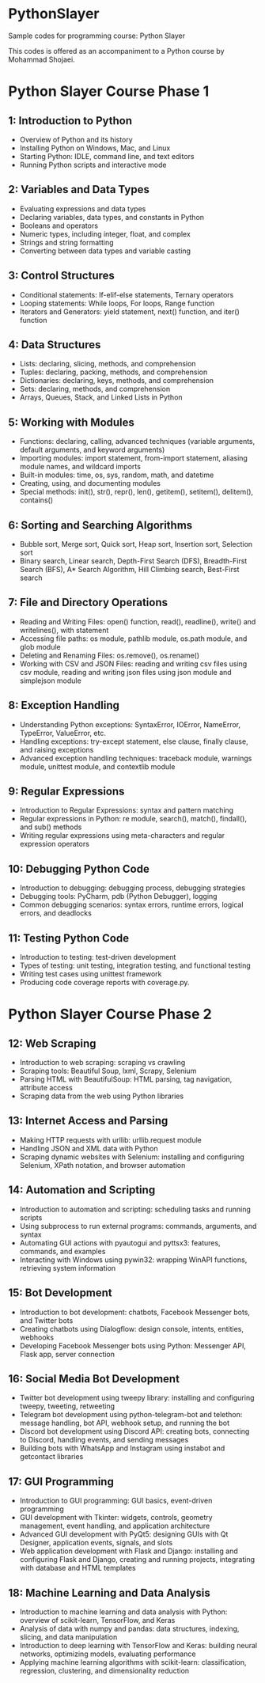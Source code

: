 # PythonSlayer

Sample codes for programming course: Python Slayer

This codes is offered as an accompaniment to a Python course by Mohammad Shojaei.

# Python Slayer Course Phase 1

## 1: Introduction to Python
- Overview of Python and its history
- Installing Python on Windows, Mac, and Linux
- Starting Python: IDLE, command line, and text editors
- Running Python scripts and interactive mode

## 2: Variables and Data Types
- Evaluating expressions and data types
- Declaring variables, data types, and constants in Python
- Booleans and operators
- Numeric types, including integer, float, and complex
- Strings and string formatting
- Converting between data types and variable casting

## 3: Control Structures
- Conditional statements: If-elif-else statements, Ternary operators 
- Looping statements: While loops, For loops, Range function
- Iterators and Generators: yield statement, next() function, and iter() function
   
## 4: Data Structures
- Lists: declaring, slicing, methods, and comprehension
- Tuples: declaring, packing, methods, and comprehension 
- Dictionaries: declaring, keys, methods, and comprehension  
- Sets: declaring, methods, and comprehension
- Arrays, Queues, Stack, and Linked Lists in Python

## 5: Working with Modules
- Functions: declaring, calling, advanced techniques (variable arguments, default arguments, and keyword arguments)
- Importing modules: import statement, from-import statement, aliasing module names, and wildcard imports
- Built-in modules: time, os, sys, random, math, and datetime
- Creating, using, and documenting modules
- Special methods: init(), str(), repr(), len(), getitem(), setitem(), delitem(), contains()

## 6: Sorting and Searching Algorithms 
- Bubble sort, Merge sort, Quick sort, Heap sort, Insertion sort, Selection sort
- Binary search, Linear search, Depth-First Search (DFS), Breadth-First Search (BFS), A* Search Algorithm, Hill Climbing search, Best-First search

## 7: File and Directory Operations 
- Reading and Writing Files: open() function, read(), readline(), write() and writelines(), with statement
- Accessing file paths: os module, pathlib module, os.path module, and glob module
- Deleting and Renaming Files: os.remove(), os.rename()
- Working with CSV and JSON Files: reading and writing csv files using csv module, reading and writing json files using json module and simplejson module

## 8: Exception Handling
- Understanding Python exceptions: SyntaxError, IOError, NameError, TypeError, ValueError, etc.
- Handling exceptions: try-except statement, else clause, finally clause, and raising exceptions
- Advanced exception handling techniques: traceback module, warnings module, unittest module, and contextlib module

## 9: Regular Expressions 
- Introduction to Regular Expressions: syntax and pattern matching
- Regular expressions in Python: re module, search(), match(), findall(), and sub() methods
- Writing regular expressions using meta-characters and regular expression operators

## 10: Debugging Python Code 
- Introduction to debugging: debugging process, debugging strategies
- Debugging tools: PyCharm, pdb (Python Debugger), logging 
- Common debugging scenarios: syntax errors, runtime errors, logical errors, and deadlocks

## 11: Testing Python Code 
- Introduction to testing: test-driven development
- Types of testing: unit testing, integration testing, and functional testing
- Writing test cases using unittest framework
- Producing code coverage reports with coverage.py.


# Python Slayer Course Phase 2

## 12: Web Scraping
- Introduction to web scraping: scraping vs crawling
- Scraping tools: Beautiful Soup, lxml, Scrapy, Selenium
- Parsing HTML with BeautifulSoup: HTML parsing, tag navigation, attribute access
- Scraping data from the web using Python libraries

## 13: Internet Access and Parsing 
- Making HTTP requests with urllib: urllib.request module
- Handling JSON and XML data with Python 
- Scraping dynamic websites with Selenium: installing and configuring Selenium, XPath notation, and browser automation 

## 14: Automation and Scripting
- Introduction to automation and scripting: scheduling tasks and running scripts
- Using subprocess to run external programs: commands, arguments, and syntax
- Automating GUI actions with pyautogui and pyttsx3: features, commands, and examples
- Interacting with Windows using pywin32: wrapping WinAPI functions, retrieving system information 

## 15: Bot Development 
- Introduction to bot development: chatbots, Facebook Messenger bots, and Twitter bots 
- Creating chatbots using Dialogflow: design console, intents, entities, webhooks
- Developing Facebook Messenger bots using Python: Messenger API, Flask app, server connection

## 16: Social Media Bot Development 
- Twitter bot development using tweepy library: installing and configuring tweepy, tweeting, retweeting 
- Telegram bot development using python-telegram-bot and telethon: message handling, bot API, webhook setup, and running the bot
- Discord bot development using Discord API: creating bots, connecting to Discord, handling events, and sending messages
- Building bots with WhatsApp and Instagram using instabot and getcontact libraries

## 17: GUI Programming
- Introduction to GUI programming: GUI basics, event-driven programming
- GUI development with Tkinter: widgets, controls, geometry management, event handling, and application architecture
- Advanced GUI development with PyQt5: designing GUIs with Qt Designer, application events, signals, and slots
- Web application development with Flask and Django: installing and configuring Flask and Django, creating and running projects, integrating with database and HTML templates

## 18: Machine Learning and Data Analysis 
- Introduction to machine learning and data analysis with Python: overview of scikit-learn, TensorFlow, and Keras
- Analysis of data with numpy and pandas: data structures, indexing, slicing, and data manipulation 
- Introduction to deep learning with TensorFlow and Keras: building neural networks, optimizing models, evaluating performance 
- Applying machine learning algorithms with scikit-learn: classification, regression, clustering, and dimensionality reduction
